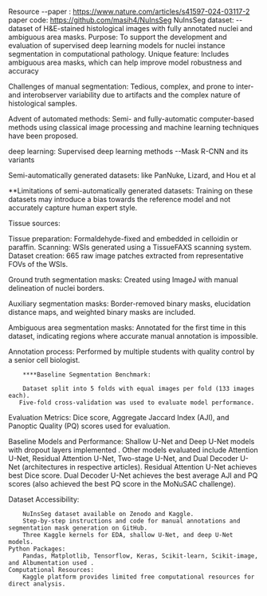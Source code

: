 Resource 
--paper : https://www.nature.com/articles/s41597-024-03117-2
 paper code: https://github.com/masih4/NuInsSeg
NuInsSeg dataset:
--dataset of H&E-stained histological images with fully annotated nuclei and ambiguous area masks.
Purpose: To support the development and evaluation of supervised deep learning models for nuclei instance segmentation in computational pathology.
Unique feature: Includes ambiguous area masks, which can help improve model robustness and accuracy


Challenges of manual segmentation: Tedious, complex, and prone to inter- and interobserver variability due to artifacts and the complex nature of histological samples.

Advent of automated methods: Semi- and fully-automatic computer-based methods using classical image processing and machine learning techniques have been proposed.

deep learning: Supervised deep learning methods
                         --Mask R-CNN and its variants




Semi-automatically generated datasets: like PanNuke, Lizard, and Hou et al

**Limitations of semi-automatically generated datasets: Training on these datasets may introduce a bias towards the reference model and not accurately capture human expert style.



Tissue sources:

Tissue preparation: Formaldehyde-fixed and embedded in celloidin or paraffin.
Scanning: WSIs generated using a TissueFAXS scanning system.
Dataset creation: 665 raw image patches extracted from representative FOVs of the WSIs.

Ground truth segmentation masks: Created using ImageJ with manual delineation of nuclei borders.

Auxiliary segmentation masks: Border-removed binary masks, elucidation distance maps, and weighted binary masks are included.

Ambiguous area segmentation masks: Annotated for the first time in this dataset, indicating regions where accurate manual annotation is impossible.

Annotation process: Performed by multiple students with quality control by a senior cell biologist.


        ****Baseline Segmentation Benchmark:

        Dataset split into 5 folds with equal images per fold (133 images each).
       Five-fold cross-validation was used to evaluate model performance.
    
Evaluation Metrics:
        Dice score, Aggregate Jaccard Index (AJI), and Panoptic Quality (PQ) scores used for evaluation.

 Baseline Models and Performance:
        Shallow U-Net and Deep U-Net models with dropout layers implemented .
        Other models evaluated include Attention U-Net, Residual Attention U-Net, Two-stage U-Net, and Dual Decoder U-Net (architectures in respective articles).
        Residual Attention U-Net achieves best Dice score.
        Dual Decoder U-Net achieves the best average AJI and PQ scores (also achieved the best PQ score in the MoNuSAC challenge).
    
Dataset Accessibility:

        NuInsSeg dataset available on Zenodo and Kaggle.
        Step-by-step instructions and code for manual annotations and segmentation mask generation on GitHub.
        Three Kaggle kernels for EDA, shallow U-Net, and deep U-Net models.
    Python Packages:
        Pandas, Matplotlib, Tensorflow, Keras, Scikit-learn, Scikit-image, and Albumentation used .
    Computational Resources:
        Kaggle platform provides limited free computational resources for direct analysis.
     
   


